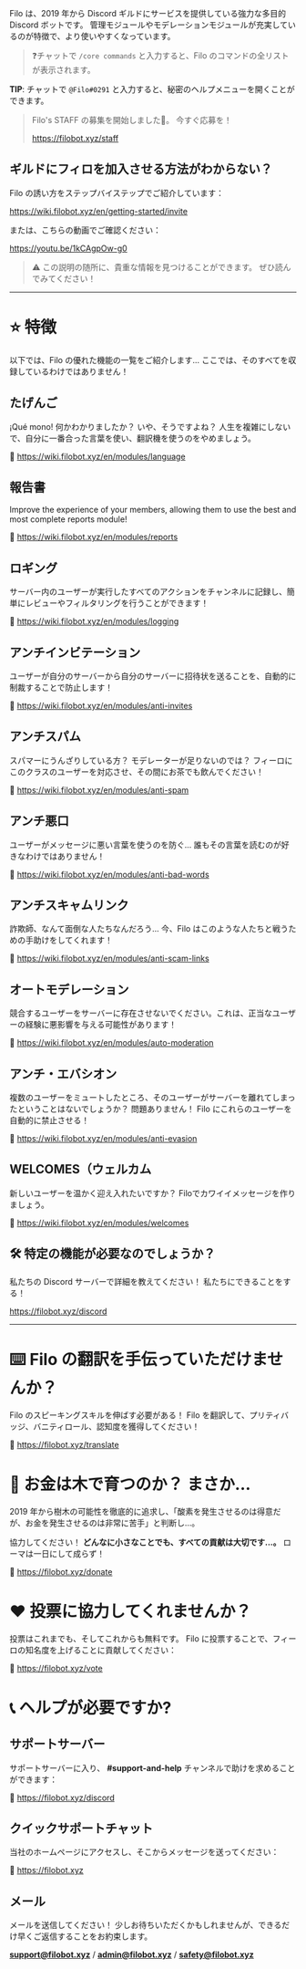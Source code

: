 Filo は、2019 年から Discord ギルドにサービスを提供している強力な多目的 Discord ボットです。 管理モジュールやモデレーションモジュールが充実しているのが特徴で、より使いやすくなっています。

> ❓チャットで `/core commands` と入力すると、Filo のコマンドの全リストが表示されます。

**TIP**: チャットで `@Filo#0291` と入力すると、秘密のヘルプメニューを開くことができます。

> Filo's STAFF の募集を開始しました💮。 今すぐ応募を！
> 
> https://filobot.xyz/staff

## ギルドにフィロを加入させる方法がわからない？

Filo の誘い方をステップバイステップでご紹介しています：

https://wiki.filobot.xyz/en/getting-started/invite

または、こちらの動画でご確認ください：

https://youtu.be/1kCAgpOw-g0

> ⚠️ この説明の随所に、貴重な情報を見つけることができます。 ぜひ読んでみてください！

---

# ⭐ 特徴

以下では、Filo の優れた機能の一覧をご紹介します... ここでは、そのすべてを収録しているわけではありません！

## たげんご

¡Qué mono! 何かわかりましたか？ いや、そうですよね？ 人生を複雑にしないで、自分に一番合った言葉を使い、翻訳機を使うのをやめましょう。

🔗 https://wiki.filobot.xyz/en/modules/language

## 報告書

Improve the experience of your members, allowing them to use the best and most complete reports module!

🔗 https://wiki.filobot.xyz/en/modules/reports

## ロギング

サーバー内のユーザーが実行したすべてのアクションをチャンネルに記録し、簡単にレビューやフィルタリングを行うことができます！

🔗 https://wiki.filobot.xyz/en/modules/logging

## アンチインビテーション

ユーザーが自分のサーバーから自分のサーバーに招待状を送ることを、自動的に制裁することで防止します！

🔗 https://wiki.filobot.xyz/en/modules/anti-invites

## アンチスパム

スパマーにうんざりしている方？ モデレーターが足りないのでは？ フィーロにこのクラスのユーザーを対応させ、その間にお茶でも飲んでください！

🔗 https://wiki.filobot.xyz/en/modules/anti-spam

## アンチ悪口

ユーザーがメッセージに悪い言葉を使うのを防ぐ... 誰もその言葉を読むのが好きなわけではありません！

🔗 https://wiki.filobot.xyz/en/modules/anti-bad-words

## アンチスキャムリンク

詐欺師、なんて面倒な人たちなんだろう... 今、Filo はこのような人たちと戦うための手助けをしてくれます！

🔗 https://wiki.filobot.xyz/en/modules/anti-scam-links

## オートモデレーション

競合するユーザーをサーバーに存在させないでください。これは、正当なユーザーの経験に悪影響を与える可能性があります！

🔗 https://wiki.filobot.xyz/en/modules/auto-moderation

## アンチ・エバシオン

複数のユーザーをミュートしたところ、そのユーザーがサーバーを離れてしまったということはないでしょうか？ 問題ありません！ Filo にこれらのユーザーを自動的に禁止させる！

🔗 https://wiki.filobot.xyz/en/modules/anti-evasion

## WELCOMES（ウェルカム

新しいユーザーを温かく迎え入れたいですか？ Filoでカワイイメッセージを作りましょう。

🔗 https://wiki.filobot.xyz/en/modules/welcomes

## 🛠️ 特定の機能が必要なのでしょうか？

私たちの Discord サーバーで詳細を教えてください！ 私たちにできることをする！

https://filobot.xyz/discord

---

# ⌨️ Filo の翻訳を手伝っていただけませんか？

Filo のスピーキングスキルを伸ばす必要がある！ Filo を翻訳して、プリティバッジ、バニティロール、認知度を獲得してください！

🔗 https://filobot.xyz/translate

# 🌳 お金は木で育つのか？ まさか...

2019 年から樹木の可能性を徹底的に追求し、「酸素を発生させるのは得意だが、お金を発生させるのは非常に苦手」と判断し...。

協力してください！ **どんなに小さなことでも、すべての貢献は大切です...。** ローマは一日にして成らず！

🔗 https://filobot.xyz/donate

# ❤️ 投票に協力してくれませんか？

投票はこれまでも、そしてこれからも無料です。 Filo に投票することで、フィーロの知名度を上げることに貢献してください：

🔗 https://filobot.xyz/vote

# 📞 ヘルプが必要ですか?

## サポートサーバー

サポートサーバーに入り、 **#support-and-help** チャンネルで助けを求めることができます：

🔗 https://filobot.xyz/discord

## クイックサポートチャット

当社のホームページにアクセスし、そこからメッセージを送ってください：

🔗 https://filobot.xyz

## メール

メールを送信してください！ 少しお待ちいただくかもしれませんが、できるだけ早くご返信することをお約束します。

**support@filobot.xyz** / **admin@filobot.xyz** / **safety@filobot.xyz**
